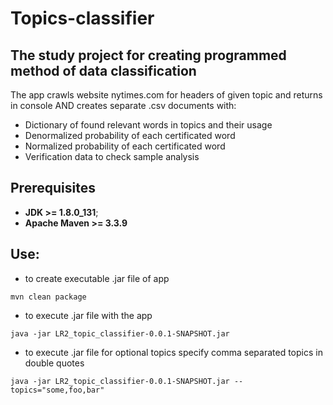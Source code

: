 # Topics-classifier

## The study project for creating programmed method of data classification

The app crawls website nytimes.com for headers of given topic and returns in console 
AND creates separate .csv documents with:
- Dictionary of found relevant words in topics and their usage
- Denormalized probability of each certificated word
- Normalized probability of each certificated word
- Verification data to check sample analysis

## Prerequisites
* **JDK >= 1.8.0_131**;
* **Apache Maven >= 3.3.9**

## Use:
- to create executable .jar file of app
```
mvn clean package
```
- to execute .jar file with the app
```
java -jar LR2_topic_classifier-0.0.1-SNAPSHOT.jar
```
- to execute .jar file for optional topics specify comma separated topics in double quotes
```
java -jar LR2_topic_classifier-0.0.1-SNAPSHOT.jar --topics="some,foo,bar"
```
